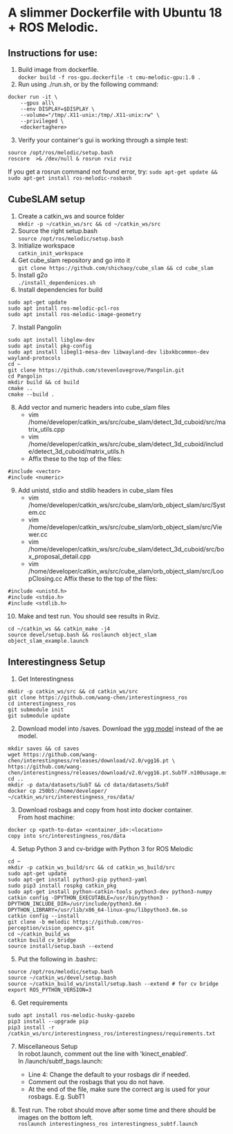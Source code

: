 # A slimmer Dockerfile with Ubuntu 18 + ROS Melodic.

## Instructions for use:
1. Build image from dockerfile.  
`docker build -f ros-gpu.dockerfile -t cmu-melodic-gpu:1.0 .`
2. Run using ./run.sh, or by the following command:  
```
docker run -it \  
    --gpus all\  
    --env DISPLAY=$DISPLAY \
    --volume="/tmp/.X11-unix:/tmp/.X11-unix:rw" \
    --privileged \
    <dockertaghere>
```

3. Verify your container's gui is working through a simple test:
```
source /opt/ros/melodic/setup.bash
roscore  >& /dev/null & rosrun rviz rviz
```

If you get a rosrun command not found error, try: `sudo apt-get update && sudo apt-get install ros-melodic-rosbash`

## CubeSLAM setup
1. Create a catkin_ws and source folder  
`mkdir -p ~/catkin_ws/src && cd ~/catkin_ws/src` 
2. Source the right setup.bash  
`source /opt/ros/melodic/setup.bash`
3. Initialize workspace  
`catkin_init_workspace`
4. Get cube_slam repository and go into it  
`git clone https://github.com/shichaoy/cube_slam && cd cube_slam`
5. Install g2o  
`./install_dependenices.sh`
6. Install dependencies for build
```
sudo apt-get update
sudo apt install ros-melodic-pcl-ros
sudo apt install ros-melodic-image-geometry
```
7. Install Pangolin
```
sudo apt install libglew-dev
sudo apt install pkg-config
sudo apt install libegl1-mesa-dev libwayland-dev libxkbcommon-dev wayland-protocols
cd ~
git clone https://github.com/stevenlovegrove/Pangolin.git
cd Pangolin
mkdir build && cd build
cmake ..
cmake --build .
```
8. Add vector and numeric headers into cube_slam files  
    - vim /home/developer/catkin_ws/src/cube_slam/detect_3d_cuboid/src/matrix_utils.cpp  
    - vim /home/developer/catkin_ws/src/cube_slam/detect_3d_cuboid/include/detect_3d_cuboid/matrix_utils.h  
    - Affix these to the top of the files:  
```
#include <vector>  
#include <numeric>
```
9. Add unistd, stdio and stdlib headers in cube_slam files  
    - vim /home/developer/catkin_ws/src/cube_slam/orb_object_slam/src/System.cc
    - vim /home/developer/catkin_ws/src/cube_slam/orb_object_slam/src/Viewer.cc
    - vim /home/developer/catkin_ws/src/cube_slam/detect_3d_cuboid/src/box_proposal_detail.cpp
    - vim /home/developer/catkin_ws/src/cube_slam/orb_object_slam/src/LoopClosing.cc
Affix these to the top of the files:
```
#include <unistd.h>
#include <stdio.h>
#include <stdlib.h>
```

10. Make and test run. You should see results in Rviz.  
```
cd ~/catkin_ws && catkin_make -j4
source devel/setup.bash && roslaunch object_slam object_slam_example.launch
```

    
## Interestingness Setup

1. Get Interestingness
```
mkdir -p catkin_ws/src && cd catkin_ws/src
git clone https://github.com/wang-chen/interestingness_ros
cd interestingness_ros
git submodule init
git submodule update
```
2. Download model into /saves. Download the [vgg model](https://github.com/wang-chen/interestingness/releases) instead of the ae model.
```
mkdir saves && cd saves
wget https://github.com/wang-chen/interestingness/releases/download/v2.0/vgg16.pt \
https://github.com/wang-chen/interestingness/releases/download/v2.0/vgg16.pt.SubTF.n100usage.mse
cd ..
mkdir -p data/datasets/SubT && cd data/datasets/SubT
docker cp 250b5:/home/developer/ ~/catkin_ws/src/interestingness_ros/data/
```
    
3. Download rosbags and copy from host into docker container.  
From host machine:
```
docker cp <path-to-data> <container_id>:<location>
copy into src/interestingness_ros/data
```
    
4. Setup Python 3 and cv-bridge with Python 3 for ROS Melodic
```
cd ~
mkdir -p catkin_ws_build/src && cd catkin_ws_build/src
sudo apt-get update
sudo apt-get install python3-pip python3-yaml
sudo pip3 install rospkg catkin_pkg
sudo apt-get install python-catkin-tools python3-dev python3-numpy
catkin config -DPYTHON_EXECUTABLE=/usr/bin/python3 -DPYTHON_INCLUDE_DIR=/usr/include/python3.6m -DPYTHON_LIBRARY=/usr/lib/x86_64-linux-gnu/libpython3.6m.so
catkin config --install
git clone -b melodic https://github.com/ros-perception/vision_opencv.git
cd ~/catkin_build_ws
catkin build cv_bridge
source install/setup.bash --extend
```

5. Put the following in .bashrc:
```
source /opt/ros/melodic/setup.bash
source ~/catkin_ws/devel/setup.bash
source ~/catkin_build_ws/install/setup.bash --extend # for cv bridge
export ROS_PYTHON_VERSION=3
```
    
6. Get requirements
```
sudo apt install ros-melodic-husky-gazebo
pip3 install --upgrade pip
pip3 install -r /catkin_ws/src/interestingness_ros/interestingness/requirements.txt
```
    
7. Miscellaneous Setup  
In robot.launch, comment out the line with 'kinect_enabled'.  
In /launch/subtf_bags.launch:  
    - Line 4: Change the default to your rosbags dir if needed.  
    - Comment out the rosbags that you do not have. 
    - At the end of the file, make sure the correct arg is used for your rosbags. E.g. SubT1  


8. Test run. The robot should move after some time and there should be images on the bottom left.  
`roslaunch interestingness_ros interestingness_subtf.launch`




